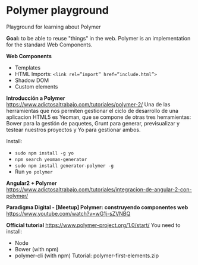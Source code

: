 # Polymer playground
Playground for learning about Polymer

**Goal:** to be able to reuse "things" in the web.
Polymer is an implementation for the standard Web Components.

**Web Components**
* Templates
* HTML Imports: `<link rel=”import” href=”include.html”>`
* Shadow DOM
* Custom elements

**Introducción a Polymer**
https://www.adictosaltrabajo.com/tutoriales/polymer-2/
Una de las herramientas que nos permiten gestionar el ciclo de desarrollo de una aplicacion HTML5 es Yeoman, que se compone de otras tres herramientas: Bower para la gestión de paquetes, Grunt para generar, previsualizar y testear nuestros proyectos y Yo para gestionar ambos.

Install:
* `sudo npm install -g yo`
* `npm search yeoman-generator`
* `sudo npm install generator-polymer -g`
* Run `yo polymer`



**Angular2 + Polymer**
https://www.adictosaltrabajo.com/tutoriales/integracion-de-angular-2-con-polymer/



**Paradigma Digital - [Meetup] Polymer: construyendo componentes web**
https://www.youtube.com/watch?v=wG1j-sZVNBQ



**Official tutorial**
https://www.polymer-project.org/1.0/start/
You need to install:
* Node
* Bower (with npm)
* polymer-cli (with npm)
Tutorial: polymer-first-elements.zip